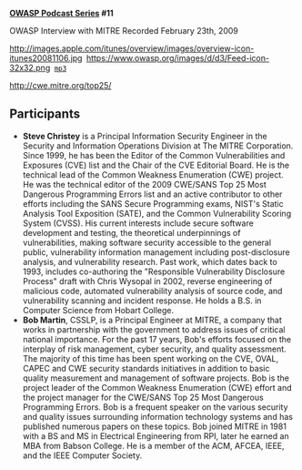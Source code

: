 **[OWASP Podcast Series](OWASP_Podcast "wikilink") \#11**

OWASP Interview with MITRE
Recorded February 23th, 2009

[<http://images.apple.com/itunes/overview/images/overview-icon-itunes20081106.jpg>](http://itunes.apple.com/WebObjects/MZStore.woa/wa/viewPodcast?id=300769012)` `[<https://www.owasp.org/images/d/d3/Feed-icon-32x32.png>](http://www.owasp.org/download/jmanico/podcast.xml)` `[`mp3`](http://www.owasp.org/download/jmanico/owasp_podcast_11.mp3)

<http://cwe.mitre.org/top25/>

## Participants

  - <b>Steve Christey</b> is a Principal Information Security Engineer
    in the Security and Information Operations Division at The MITRE
    Corporation. Since 1999, he has been the Editor of the Common
    Vulnerabilities and Exposures (CVE) list and the Chair of the CVE
    Editorial Board. He is the technical lead of the Common Weakness
    Enumeration (CWE) project. He was the technical editor of the 2009
    CWE/SANS Top 25 Most Dangerous Programming Errors list and an active
    contributor to other efforts including the SANS Secure Programming
    exams, NIST's Static Analysis Tool Exposition (SATE), and the Common
    Vulnerability Scoring System (CVSS). His current interests include
    secure software development and testing, the theoretical
    underpinnings of vulnerabilities, making software security
    accessible to the general public, vulnerability information
    management including post-disclosure analysis, and vulnerability
    research. Past work, which dates back to 1993, includes co-authoring
    the "Responsible Vulnerability Disclosure Process" draft with Chris
    Wysopal in 2002, reverse engineering of malicious code, automated
    vulnerability analysis of source code, and vulnerability scanning
    and incident response. He holds a B.S. in Computer Science from
    Hobart College.
  - <b>Bob Martin</b>, CSSLP, is a Principal Engineer at MITRE, a
    company that works in partnership with the government to address
    issues of critical national importance. For the past 17 years, Bob's
    efforts focused on the interplay of risk management, cyber security,
    and quality assessment. The majority of this time has been spent
    working on the CVE, OVAL, CAPEC and CWE security standards
    initiatives in addition to basic quality measurement and management
    of software projects. Bob is the project leader of the Common
    Weakness Enumeration (CWE) effort and the project manager for the
    CWE/SANS Top 25 Most Dangerous Programming Errors. Bob is a frequent
    speaker on the various security and quality issues surrounding
    information technology systems and has published numerous papers on
    these topics. Bob joined MITRE in 1981 with a BS and MS in
    Electrical Engineering from RPI, later he earned an MBA from Babson
    College. He is a member of the ACM, AFCEA, IEEE, and the IEEE
    Computer Society.